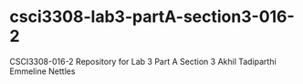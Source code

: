 # csci3308-lab3-partA-section3-016-2
CSCI3308-016-2 Repository for Lab 3 Part A Section 3
Akhil Tadiparthi
Emmeline Nettles
